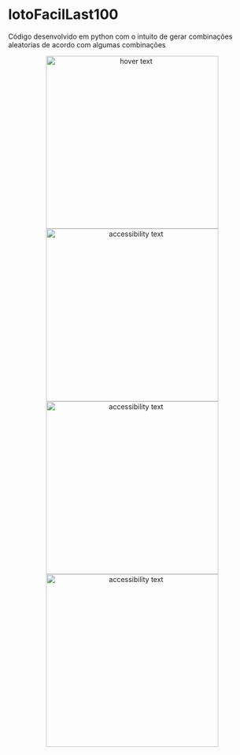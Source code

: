 # lotoFacilLast100

Código desenvolvido em python com o intuito de gerar combinações aleatorias de acordo com algumas combinações

<p align="center">
  <img src="../main/dados/TendenciaB1.png" width="350" title="hover text">
  <img src="../main/dados/TendenciaB6.png" width="350" alt="accessibility text">
  <img src="../main/dados/TendenciaB9.png" width="350" alt="accessibility text">
  <img src="../main/dados/TendenciaB15.png" width="350" alt="accessibility text">
</p>
